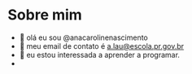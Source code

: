 # Sobre mim
- 👋 olá eu sou @anacarolinenascimento
- 👀 meu email de contato é a.lau@escola.pr.gov.br
- 🌱 eu estou interessada a aprender a programar.
- 

<!---
anacarolinenascimento/anacarolinenascimento is a ✨ special ✨ repository because its `README.md` (this file) appears on your GitHub profile.
You can click the Preview link to take a look at your changes.
--->
